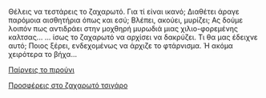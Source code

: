 ﻿Θέλεις να τεστάρεις το ζαχαρωτό. Για τί είναι ικανό; Διαθέτει 
άραγε παρόμοια αισθητήρια όπως και εσύ; Βλέπει, ακούει, μυρίζει; 
Ας δούμε λοιπόν πως αντιδράει στην μοχθηρή μυρωδιά μιας
χιλιο-φορεμένης καλτσας...
... ίσως το ζαχαρωτό να αρχίσει να δακρύζει. Τι θα μας έδειχνε αυτό;
Ποιος ξέρει, ενδεχομένως να άρχιζε το φτάρνισμα. 
Ή ακόμα χειρότερα το βήχα... 

[Παίρνεις το πιρούνι](../take_the_fork/take-the-fork.md)

[Προσφέρεις στο ζαχαρωτό τσιγάρο](../offer_marshmallow_a_cigar/offer_marshmallow_a_cigar.md)